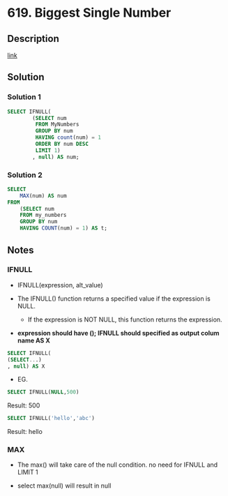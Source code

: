 # 619. Biggest Single Number

## Description

[link](https://leetcode.com/problems/biggest-single-number/)


## Solution

### Solution 1
```SQL
SELECT IFNULL(
        (SELECT num 
         FROM MyNumbers
         GROUP BY num
         HAVING count(num) = 1
         ORDER BY num DESC
         LIMIT 1)
        , null) AS num;
```

### Solution 2
```SQL
SELECT
    MAX(num) AS num
FROM
    (SELECT num
    FROM my_numbers
    GROUP BY num
    HAVING COUNT(num) = 1) AS t;
```

## Notes

### IFNULL
  * IFNULL(expression, alt_value)
  * The IFNULL() function returns a specified value if the expression is NULL.
	* If the expression is NOT NULL, this function returns the expression.

  * **expression should have (); IFNULL should specified as output colum name AS X**
  ```SQL
  SELECT IFNULL(
  (SELECT...)
  , null) AS X
  ```
  * EG.
```SQL
SELECT IFNULL(NULL,500)
```
Result: 500

```SQL
SELECT IFNULL('hello','abc')
```
Result: hello

### MAX
  * The max() will take care of the null condition. no need for IFNULL and LIMIT 1

  * select max(null) will result in null


